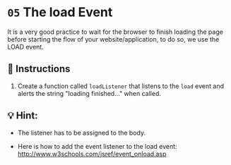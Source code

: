 # `05` The load Event

It is a very good practice to wait for the browser to finish loading the page before starting the flow of your website/application, to do so, we use the LOAD event.

## 📝 Instructions

1. Create a function called `loadListener` that listens to the `load` event and alerts the string "loading finished..." when called.

## 💡 Hint:

- The listener has to be assigned to the body.

- Here is how to add the event listener to the load event: http://www.w3schools.com/jsref/event_onload.asp